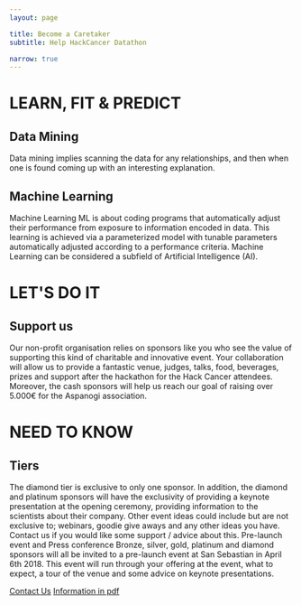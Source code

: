 ```yaml
---
layout: page

title: Become a Caretaker
subtitle: Help HackCancer Datathon

narrow: true
---
```



# LEARN, FIT & PREDICT

## Data Mining
Data mining implies scanning the data for any relationships, and then when one is found coming up with an interesting explanation.

## Machine Learning
Machine Learning ML is about coding programs that automatically adjust their performance from exposure to information encoded in data. This learning is achieved via a parameterized model with tunable parameters automatically adjusted according to a performance criteria. Machine Learning can be considered a subfield of Artificial Intelligence (AI).

# LET'S DO IT

## Support us

Our non-profit organisation relies on sponsors like you who see the value of supporting this kind of charitable and innovative event. Your collaboration will allow us to provide a fantastic venue, judges, talks, food, beverages, prizes and support after the hackathon for the Hack Cancer attendees. Moreover, the cash sponsors will help us reach our goal of raising over 5.000€ for the Aspanogi association.

# NEED TO KNOW

## Tiers
The diamond tier is exclusive to only one sponsor. In addition, the diamond and platinum sponsors will have the exclusivity of providing a keynote presentation at the opening ceremony, providing information to the scientists about their company.
Other event ideas could include but are not exclusive to; webinars, goodie give aways and any other ideas you have. Contact us if you would like some support / advice about this. Pre-launch event and Press conference Bronze, silver, gold, platinum and diamond sponsors will all be invited to a pre-launch event at San Sebastian in April 6th 2018. This event will run through your offering at the event, what to expect, a tour of the venue and some advice on keynote presentations.

<a class="button button--large" href="/contact/">Contact Us</a> <a class="button button--large button--text" href="{{ site.url }}/assets/pdf/sponsors.pdf">Information in pdf</a>
